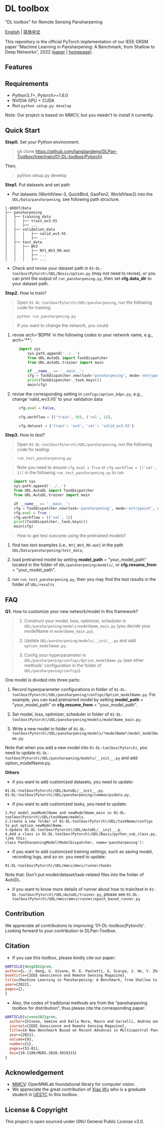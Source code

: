 # DL toolbox
"DL toolbox" for Remote Sensing Pansharpening

[English]([https://github.com/XiaoXiao-Woo/PanCollection/edit/dev/README.md](https://github.com/liangjiandeng/DLPan-Toolbox/edit/main/01-DL-toolbox(Pytorch)/readme.md)) | [简体中文](https://github.com.md)

This repository is the official PyTorch implementation of our IEEE GRSM paper “Machine Learning in Pansharpening: A Benchmark, from Shallow to Deep Networks”, 2022 ([paper](https://github.com/liangjiandeng/liangjiandeng.github.io/tree/master/papers/2022/review-grsm2022.pdf) | [homepage](https://github.com/liangjiandeng/DLPan-Toolbox)).



## Features


## Requirements
* Python3.7+, Pytorch>=1.6.0
* NVIDIA GPU + CUDA
* Run `python setup.py develop`

Note: Our project is based on MMCV, but you needn't to install it currently.

## Quick Start
**Step0.** Set your Python environment.

>git clone https://github.com/liangjiandeng/DLPan-Toolbox/tree/main/01-DL-toolbox(Pytorch)

Then, 

> python setup.py develop

**Step1.** Put datasets and set path
* Put datasets (WorldView-3, QuickBird, GaoFen2, WorldView2) into the `UDL/Data/pansharpening`, see following path structure. 

```
|-$ROOT/Data
├── pansharpening
│   ├── training_data
│   │   ├── train_wv3.h5
│   │   ├── ...
│   ├── validation_data
│   │   │   ├── valid_wv3.h5
│   │   │   ├── ...
│   ├── test_data
│   │   ├── WV3
│   │   │   ├── NY1_WV3_RR.mat
│   │   │   ├── ...
│   │   │   ├── ...
```

* Check and revise your dataset path in `01-DL-toolbox(Pytorch)/UDL/Basis/option.py` (may not need to revise), or you can print the output of `run_pansharpening.py`, then set __cfg.data_dir__ to your dataset path.



**Step2.** How to train?

> Open `01-DL-toolbox(Pytorch)/UDL/pansharpening`,  run the following code for training:

> `python run_pansharpening.py`

> If you want to change the network, you could: 

1) revise arch='BDPN' in the following codes to your network name, e.g., arch='**'; 

	```python
	   import sys
           sys.path.append('../..')
           from UDL.AutoDL import TaskDispatcher
           from UDL.AutoDL.trainer import main

           if __name__ == '__main__':
           cfg = TaskDispatcher.new(task='pansharpening', mode='entrypoint', arch='BDPN')
           print(TaskDispatcher._task.keys())
           main(cfg)
	 ```
2) revise the corresponding setting in `configs/option_bdpn.py`, e.g., change 'valid_wv3.h5' to your validation data

	```python
	   cfg.eval = False, 
  
       cfg.workflow = [('train', 50), ('val', 1)], 
	
	   cfg.dataset = {'train': 'wv3', 'val': 'valid_wv3.h5'}
	```
	

**Step3.** How to test?

> Open `01-DL-toolbox(Pytorch)/UDL/pansharpening`,  run the following code for testing:

> `run_test_pansharpening.py`

> Note you need to ensure `cfg.eval = True` or `cfg.workflow = [('val', 1)]` in the following `run_test_pansharpening.py` to run
	  

```python
	import sys
	sys.path.append('../..')
	from UDL.AutoDL import TaskDispatcher
	from UDL.AutoDL.trainer import main

	if __name__ == '__main__':
	cfg = TaskDispatcher.new(task='pansharpening', mode='entrypoint', arch='MSDCNN')
	cfg.eval = True
	cfg.workflow = [('val', 1)]
	print(TaskDispatcher._task.keys())
	main(cfg)
```

> How to get test outcome using the pretrained models?

1) find two text examples (i.e., `NY1_WV3_RR.mat`) in the path `UDL/Data/pansharpening/test_data`; 

2) load pretrained model by setting __model_path__ = "your_model_path" located in the folder of `UDL/pansharpening/models/`, or __cfg.resume_from__ = "your_model_path".

3) run `run_test_pansharpening.py`, then you may find the test results in the folder of `UDL/results`



## FAQ
**Q1.** How to customize your new network/model in this framework?

> 1) Construct your model, loss, optimizer, scheduler in `UDL/pansharpening/models/modelName_main.py` (you decide your modelName in `modelName_main.py`).

> 2) Update `UDL/pansharpening/models/__init__.py` and add `option_modelName.py`.

> 3) Config your hyperparameter in `UDL/pansharpening/configs/Option_modelName.py` (see other methods' configuration in the folder of `UDL/pansharpening/configs`).


One model is divided into three parts:

1. Record hyperparameter configurations in folder of `01-DL-toolbox(Pytorch)/UDL/pansharpening/configs/Option_modelName.py`. For example, you can load pretrained model by setting __model_path__ = "your_model_path" or __cfg.resume_from__ = "your_model_path".

2. Set model, loss, optimizer, scheduler in folder of `01-DL-toolbox(Pytorch)/UDL/pansharpening/models/modelName_main.py`.

3. Write a new model in folder of `01-DL-toolbox(Pytorch)/UDL/pansharpening/models/*modelName*/model_modelName.py`.

Note that when you add a new model into `01-DL-toolbox(Pytorch)`, you need to update `01-DL-toolbox(Pytorch)/UDL/pansharpening/models/__init__.py` and add option_modelName.py.

**Others**
* if you want to add customized datasets, you need to update:

```
01-DL-toolbox(Pytorch)/UDL/AutoDL/__init__.py.
01-DL-toolbox(Pytorch)/UDL/pansharpening/common/psdata.py.
```

* if you want to add customized tasks, you need to update:

```
1.Put model_newModelName and newModelName_main in 01-DL-toolbox(Pytorch)/UDL/taskName/models.
2.Create a new folder of 01-DL-toolbox(Pytorch)/UDL/taskName/configs to put option_newModelName.
3.Update 01-DL-toolbox(Pytorch)/UDL/AutoDL/__init__.p.
4.Add a class in 01-DL-toolbox(Pytorch)/UDL/Basis/python_sub_class.py, like this:
class PanSharpeningModel(ModelDispatcher, name='pansharpening'):
```

* if you want to add customized training settings, such as saving model, recording logs, and so on. you need to update:

```
01-DL-toolbox(Pytorch)/UDL/mmcv/mmcv/runner/hooks
```

Note that: Don't put model/dataset/task-related files into the folder of AutoDL.

* if you want to know more details of runner about how to train/test in `01-DL-toolbox(Pytorch)/UDL/AutoDL/trainer.py`, please see `01-DL-toolbox(Pytorch)/UDL/mmcv/mmcv/runner/epoch_based_runner.py`

## Contribution
We appreciate all contributions to improving '01-DL-toolbox(Pytorch)'. Looking forward to your contribution to DLPan-Toolbox.


## Citation
* If you use this toolbox, please kindly cite our paper:

```bibtex
@ARTICLE{deng2022grsm,
author={L.-J. Deng, G. Vivone, M. E. Paoletti, G. Scarpa, J. He, Y. Zhang, J. Chanussot, and A. Plaza},
booktitle={IEEE Geoscience and Remote Sensing Magazine},
title={Machine Learning in Pansharpening: A Benchmark, from Shallow to Deep Networks},
year={2022},
pages={},
}
```


* Also, the codes of traditional methods are from the "pansharpening toolbox for distribution", thus please cite the corresponding paper:
```bibtex
@ARTICLE{vivone2021grsm,
  author={Vivone, Gemine and Dalla Mura, Mauro and Garzelli, Andrea and Restaino, Rocco and Scarpa, Giuseppe and Ulfarsson, Magnus O. and   Alparone, Luciano and Chanussot, Jocelyn},
  journal={IEEE Geoscience and Remote Sensing Magazine}, 
  title={A New Benchmark Based on Recent Advances in Multispectral Pansharpening: Revisiting Pansharpening With Classical and Emerging Pansharpening Methods}, 
  year={2021},
  volume={9},
  number={1},
  pages={53-81},
  doi={10.1109/MGRS.2020.3019315}
}
```


## Acknowledgement
- [MMCV](https://github.com/open-mmlab/mmcv): OpenMMLab foundational library for computer vision.
- We appreciate the great contribution of [Xiao Wu](https://xiaoxiao-woo.github.io/) who is a graduate student in [UESTC](https://www.uestc.edu.cn/) to this toolbox.


## License & Copyright
This project is open sourced under GNU General Public License v3.0.

